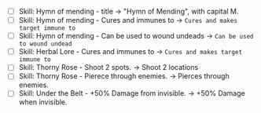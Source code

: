 - [ ] Skill: Hymn of mending - title -> "Hymn of Mending", with capital M.
- [ ] Skill: Hymn of mending - Cures and immunes to -> `Cures and makes target immune to`
- [ ] Skill: Hymn of mending - Can be used to wound undeads -> `Can be used to wound undead`
- [ ] Skill: Herbal Lore - Cures and immunes to -> `Cures and makes target immune to`
- [ ] Skill: Thorny Rose - Shoot 2 spots. -> Shoot 2 locations
- [ ] Skill: Thorny Rose - Pierece through enemies. -> Pierces through enemies.
- [ ] Skill: Under the Belt - +50% Damage from invisible. -> +50% Damage when invisible.
